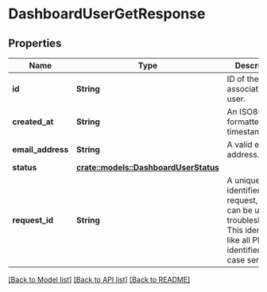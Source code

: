 # DashboardUserGetResponse

## Properties

Name | Type | Description | Notes
------------ | ------------- | ------------- | -------------
**id** | **String** | ID of the associated user. | 
**created_at** | **String** | An ISO8601 formatted timestamp. | 
**email_address** | **String** | A valid email address. | 
**status** | [**crate::models::DashboardUserStatus**](DashboardUserStatus.md) |  | 
**request_id** | **String** | A unique identifier for the request, which can be used for troubleshooting. This identifier, like all Plaid identifiers, is case sensitive. | 

[[Back to Model list]](../README.md#documentation-for-models) [[Back to API list]](../README.md#documentation-for-api-endpoints) [[Back to README]](../README.md)



